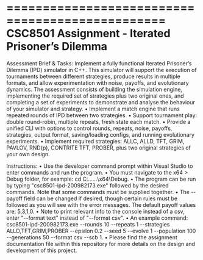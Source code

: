 ================================================
CSC8501 Assignment - Iterated Prisoner’s Dilemma
================================================
Assessment Brief & Tasks:
Implement a fully functional Iterated Prisoner’s Dilemma (IPD) simulator in C++. This simulator will support the execution of tournaments between different strategies, produce results in multiple formats, and allow experimentation with noise, payoffs, and evolutionary dynamics. The assessment consists of building the simulation engine, implementing the required set of strategies plus two original ones, and completing a set of experiments to demonstrate and analyse the behaviour of your simulator and strategy.
•	Implement a match engine that runs repeated rounds of IPD between two strategies.
•	Support tournament play: double round-robin, multiple repeats, fresh state each match.
•	Provide a unified CLI with options to control rounds, repeats, noise, payoffs, strategies, output format, saving/loading configs, and running evolutionary experiments.
•	Implement required strategies: ALLC, ALLD, TFT, GRIM, PAVLOV, RND(p), CONTRITE TFT, PROBER, plus two original strategies of your own design.

Instructions:
•	Use the developer command prompt within Visual Studio to enter commands and run the program.
•	You must navigate to the x64 > Debug folder, for example: cd C:\...\...\x64\Debug.
•	The program can be run by typing "csc8501-ipd-200982173.exe" followed by the desired commands. Note that some commands must be supplied together.
•	The --payoff field can be changed if desired, though certain rules must be followed as you will see with the error messages. The default payoff values are: 5,3,1,0.
•	Note to print relevant info to the console instead of a csv, enter "--format text" instead of "--format csv".
•	An example command: csc8501-ipd-200982173.exe --rounds 10 --repeats 1 --strategies ALLD,TFT,GRIM,PROBER --epsilon 0.2 --seed 5 --evolve 1 --population 100 --generations 50 --format csv --scb 1.
•	Please find the assignment documentation file within this repository for more details on the design and development of this project.
